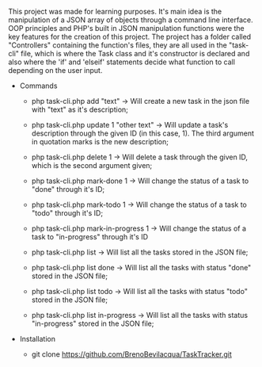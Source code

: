 This project was made for learning purposes. It's main idea is the manipulation of a JSON array of objects through a command line interface.
OOP principles and PHP's built in JSON manipulation functions were the key features for the creation of this project.
The project has a folder called "Controllers" containing the function's files, they are all used in the "task-cli" file, which is where the 
Task class and it's constructor is declared and also where the 'if' and 'elseif' statements decide what function to call depending on the user
input.

* Commands 
   * php task-cli.php add "text" -> Will create a new task in the json file with "text" as it's description;
     
   * php task-cli.php update 1 "other text" -> Will update a task's description through the given ID (in this case, 1). The third argument in
     quotation marks is the new description;
     
   * php task-cli.php delete 1 -> Will delete a task through the given ID, which is the second argument given;
     
   * php task-cli.php mark-done 1 -> Will change the status of a task to "done" through it's ID;
     
   * php task-cli.php mark-todo 1 -> Will change the status of a task to "todo" through it's ID;
     
   * php task-cli.php mark-in-progress 1 -> Will change the status of a task to "in-progress" through it's ID
     
   * php task-cli.php list -> Will list all the tasks stored in the JSON file;
     
   * php task-cli.php list done -> Will list all the tasks with status "done" stored in the JSON file;
     
   * php task-cli.php list todo -> Will list all the tasks with status "todo" stored in the JSON file;
     
   * php task-cli.php list in-progress -> Will list all the tasks with status "in-progress" stored in the JSON file;
  
* Installation

   * git clone https://github.com/BrenoBevilacqua/TaskTracker.git
